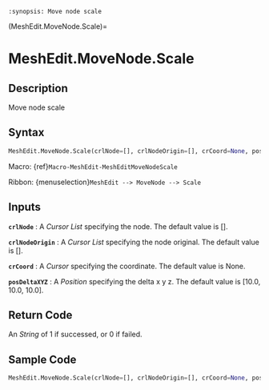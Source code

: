```{module} MeshEdit.MoveNode.Scale()
:synopsis: Move node scale
```

(MeshEdit.MoveNode.Scale)=

# MeshEdit.MoveNode.Scale

## Description

Move node scale

## Syntax

```python
MeshEdit.MoveNode.Scale(crlNode=[], crlNodeOrigin=[], crCoord=None, posDeltaXYZ=[10.0, 10.0, 10.0])
```

Macro: {ref}`Macro-MeshEdit-MeshEditMoveNodeScale`

Ribbon: {menuselection}`MeshEdit --> MoveNode --> Scale`

## Inputs

**`crlNode`**
: A _Cursor List_ specifying the node. The default value is [].

**`crlNodeOrigin`**
: A _Cursor List_ specifying the node original. The default value is [].

**`crCoord`**
: A _Cursor_ specifying the coordinate. The default value is None.

**`posDeltaXYZ`**
: A _Position_ specifying the delta x y z. The default value is [10.0, 10.0, 10.0].

## Return Code

An _String_ of 1 if successed, or 0 if failed.

## Sample Code

```python
MeshEdit.MoveNode.Scale(crlNode=[], crlNodeOrigin=[], crCoord=None, posDeltaXYZ=[10.0, 10.0, 10.0])
```
